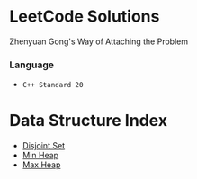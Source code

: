 # LeetCode Solutions
Zhenyuan Gong's Way of Attaching the Problem
### Language
- `C++ Standard 20`
# Data Structure Index
- [Disjoint Set](https://github.com/reC4P7CH4/LeetCodeSolutions/blob/R-MAIN/-1%20-%20Optimized%20%E2%80%9Cdisjoint%20set%E2%80%9D%20with%20Path%20Compression%20and%20Union%20by%20Rank.cpp)
- [Min Heap](https://github.com/reC4P7CH4/LeetCodeSolutions/blob/R-MAIN/-2%20-%20Min%20Heap.java)
- [Max Heap](https://github.com/reC4P7CH4/LeetCodeSolutions/blob/R-MAIN/-3%20-%20Max%20Heap.java)

